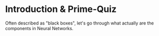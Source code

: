 # Introduction & Prime-Quiz

Often described as "black boxes", let's go through what actually are the components in Neural Networks.
